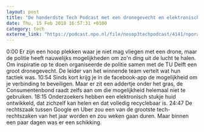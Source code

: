 ```yaml
---
layout: post
title: "De honderdste Tech Podcast met een dronegevecht en elektronische huid"
date: Thu, 15 Feb 2018 16:57:31 +0100
category: tech
externe_link: "https://podcast.npo.nl/file/nosop3techpodcast/4141/nporadio1_nosop3techpodcast_20180215_de-honderdste-tech-podcast-met-een-dronegevecht-en-elektronische-huid.mp3"
---
```


0:00 Er zijn een hoop plekken waar je niet mag vliegen met een drone, maar de politie heeft nauwelijks mogelijkheden om zo'n ding uit de lucht te halen. Om inspiratie op te doen organiseerde de politie samen met de TU Delft een groot dronegevecht. De leider van het winnende team vertelt wat hun tactiek was.
10:54 Sinds kort krijg je in de facebook-app de mogelijkheid om je verbinding te beveiligen. Maar er zit een addertje onder het gras, de Consumentenbond raadt zelfs aan om die mogelijkheid helemaal niet te gebruiken.
18:15 Onderzoekers hebben een elektronisch stukje huid ontwikkeld, dat zichzelf kan helen en dat volledig recyclebaar is.
24:47 De rechtszaak tussen Google en Uber zou een van de grootste tech-rechtszaken van het jaar worden en zou weken gaan duren. Maar binnen een paar dagen was er een schikking.<img src="http://feeds.feedburner.com/~r/nosop3-tech-podcast/~4/tlpGFCKHIeo" height="1" width="1" alt=""/>
